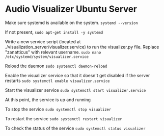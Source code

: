 # Audio Visualizer Ubuntu Server

Make sure systemd is available on the system.
`systemd --version`

If not present, 
`sudo apt-get install -y systemd`

Write a new service script (located at ./visualization_server/visualizer.service) to run the visualizer.py file. Replace "zanatticus" with relevant username.
`sudo nano /etc/systemd/system/visualizer.service`

Reload the daemon
`sudo systemctl daemon-reload`

Enable the visualizer service so that it doesn't get disabled if the server restarts
`sudo systemctl enable visualizer.service`

Start the visualizer service
`sudo systemctl start visualizer.service`

At this point, the service is up and running

To stop the service
`sudo systemctl stop visualizer`

To restart the service
`sudo systemctl restart visualizer`

To check the status of the service
`sudo systemctl status visualizer`

